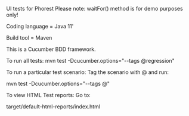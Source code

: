 UI tests for Phorest
Please note: waitFor() method is for demo purposes only!

Coding language = Java 11'

Build tool = Maven

This is a Cucumber BDD framework.

To run all tests:
mvn test -Dcucumber.options="--tags @regression"

To run a particular test scenario:
Tag the scenario with @<tag name> and run:

mvn test -Dcucumber.options="--tags @<tag name>"

To view HTML Test reports:
Go to:

target/default-html-reports/index.html